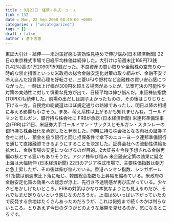 ```yaml
---
title : 9月22日　経済・株式ニュース
link : 132
date : Mon, 22 Sep 2008 08:49:00 +0000
categories : ["uncategorized"]
tags : []
draft : false
author : 倉下忠憲
---
```


東証大引け・続伸——米対策好感も実効性見極めで伸び悩み(日本経済新聞) 22日の東京株式市場で日経平均株価は続伸した。大引けは前週末比169円73銭(1.42%)高の1万2090円59銭だった。不良資産の買い取りや金融株の空売りの一時的な禁止措置といった米政府の総合金融安定化対策の取り組みが、金融不安で冷え込んだ投資家心理を好転させ、三菱UFJや野村など金融株の買い安心感につながった。一時は上げ幅が300円を超える場面があったが、法案可決の可能性や対策の実効性に対して慎重な見方が出て、日経平均は伸び悩んだ。東証株価指数(TOPIX)も続伸した。前場の出だしは調子よかったものの、その後はじりじりと下げる一方。自民党の総裁選はほぼ規定通りの路線であったし、明日以降の相場に与える影響も小さそう。まあ、萌え系株は上がるかも知れませんね。ゴールドマンとモルガン、銀行持ち株会社に FRBが承認 (日本経済新聞) 米連邦準備理事会(FRB)は21日、米証券大手ゴールドマン・サックスとモルガン・スタンレーの銀行持ち株会社化を承認したと発表した。同時に持ち株会社となる両社の証券子会社に対し、預金を扱う銀行と同じ担保条件で傘下のニューヨーク連邦準備銀行を通じて直接融資できるようにすることを決定した。証券会社への流動性供給を拡大し、金融市場の安定につなげるのが目的。2大証券を今後予想される金融再編の核とする狙いもありそうだ。アジア株伸び悩み 米金融安定策の効果に疑念 上海は大幅続伸 (日本経済新聞) 22日のアジア株式市場で、主要株価指数は朝方に急上昇したが、その後は伸び悩んでいる。香港ハンセン指数、シンガポールST指数は前週末比下落に転じ、韓国総合指数も上昇幅を縮めている。米政府の金融安定化策の効果への疑念が浮上、先行き不透明感が再び広がっている。少々クビをかしげたいところ。FRBの対策はかなり本気なようにも見えるのだが、それでもまだ足りないという感じなのだろうか。上海はめいっぱい下がっていたので反発する余地はたくさんあったのだろうが、これは何処まで続くのかは判らないところ。とりあえず今日のダウがどのような展開を見せるのか、気になるところです。
